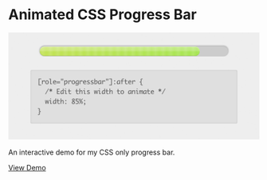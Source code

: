 # Animated CSS Progress Bar

![Progress Bar Screenshot](https://github.com/jackbrewer/demos/raw/gh-pages/progress-bar/screenshot.png)

An interactive demo for my CSS only progress bar.

[View Demo](http://jackbrewer.github.com/demos/progress-bar)